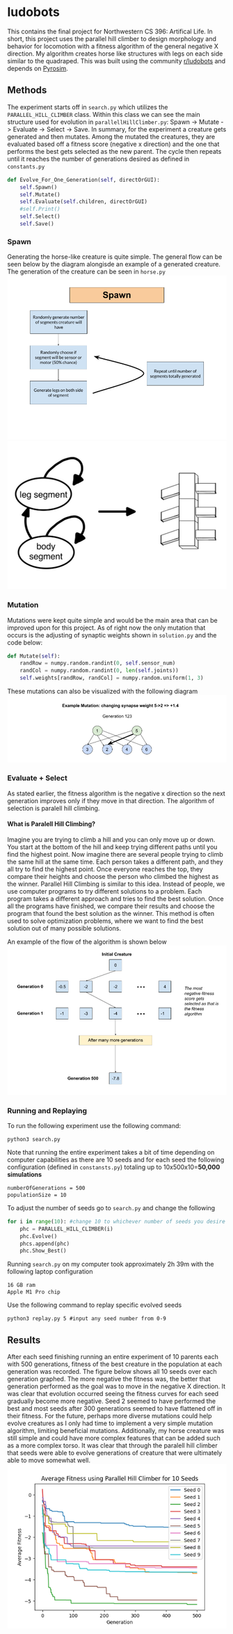 # ludobots
This contains the final project for Northwestern CS 396: Artifical Life. In short, this project uses the parallel hill climber to design morphology and behavior for locomotion with a fitness algorithm of the general negative X direction. My algorithm creates horse like structures with legs on each side similar to the quadraped. This was built using the community [r/ludobots](https://www.reddit.com/r/ludobots/) and depends on [Pyrosim](https://github.com/jbongard/pyrosim). 

## Methods
The experiment starts off in `search.py` which utilizes the `PARALLEL_HILL_CLIMBER` class. Within this class we can see the main structure used for  evolution in `parallellHillClimber.py`: Spawn -> Mutate -> Evaluate -> Select -> Save. In summary, for the experiment a creature gets generated and then mutates. Among the mutated the creatures, they are evaluated based off a fitness score (negative x direction) and the one that performs the best gets selected as the new parent. The cycle then repeats until it reaches the number of generations desired as defined in `constants.py`
```python
def Evolve_For_One_Generation(self, directOrGUI):
    self.Spawn()
    self.Mutate()
    self.Evaluate(self.children, directOrGUI)
    #self.Print()
    self.Select()
    self.Save()
```
### Spawn
Generating the horse-like creature is quite simple. The general flow can be seen below by the diagram alongisde an example of a generated creature. The generation of the creature can be seen in `horse.py`
![alt text](https://github.com/jeffersonxu/ludobots/blob/assignment8/algorithm.png)
![alt text](https://github.com/jeffersonxu/ludobots/blob/assignment8/genotype.jpeg)

### Mutation
Mutations were kept quite simple and would be the main area that can be improved upon for this project. As of right now the only mutation that occurs is the adjusting of synaptic weights shown in `solution.py` and the code below:
```python
def Mutate(self):
    randRow = numpy.random.randint(0, self.sensor_num)
    randCol = numpy.random.randint(0, len(self.joints))
    self.weights[randRow, randCol] = numpy.random.uniform(1, 3)
```
These mutations can also be visualized with the following diagram
![alt text](https://github.com/jeffersonxu/ludobots/blob/assignment8/mutation.png)

### Evaluate + Select
As stated earlier, the fitness algorithm is the negative x direction so the next generation improves only if they move in that direction. The algorithm of selection is paralell hill climbing. 

#### What is Paralell Hill Climbing?
Imagine you are trying to climb a hill and you can only move up or down. You start at the bottom of the hill and keep trying different paths until you find the highest point. Now imagine there are several people trying to climb the same hill at the same time. Each person takes a different path, and they all try to find the highest point. Once everyone reaches the top, they compare their heights and choose the person who climbed the highest as the winner. Parallel Hill Climbing is similar to this idea. Instead of people, we use computer programs to try different solutions to a problem. Each program takes a different approach and tries to find the best solution. Once all the programs have finished, we compare their results and choose the program that found the best solution as the winner. This method is often used to solve optimization problems, where we want to find the best solution out of many possible solutions.

An example of the flow of the algorithm is shown below
![alt text](https://github.com/jeffersonxu/ludobots/blob/assignment8/parallel.png)


### Running and Replaying
To run the following experiment use the following command:
```
python3 search.py
```
Note that running the entire experiment takes a bit of time depending on computer capabilities as there are 10 seeds and for each seed the following configuration (defined in `constansts.py`) totaling up to 10x500x10=**50,000 simulations**
```
numberOfGenerations = 500
populationSize = 10
```
To adjust the number of seeds go to `search.py` and change the following
```python
for i in range(10): #change 10 to whichever number of seeds you desire
    phc = PARALLEL_HILL_CLIMBER(i)
    phc.Evolve()
    phcs.append(phc)
    phc.Show_Best()
```

Running `search.py` on my computer took approximately 2h 39m with the following laptop configuration
```
16 GB ram
Apple M1 Pro chip
```
Use the following command to replay specific evolved seeds
```
python3 replay.py 5 #input any seed number from 0-9
```
## Results
After each seed finishing running an entire experiment of 10 parents each with 500 generations, fitness of the best creature in the population at each generation was recorded. The figure below shows all 10 seeds over each generation graphed. The more negative the fitness was, the better that generation performed as the goal was to move in the negative X direction. It was clear that evolution occurred seeing the fitness curves for each seed gradually become more negative. Seed 2 seemed to have performed the best and most seeds after 300 generations seemed to have flattened off in their fitness. For the future, perhaps more diverse mutations could help evolve creatures as I only had time to implement a very simple mutation algorithm, limiting beneficial mutations. Additionally, my horse creature was still simple and could have more complex features that can be added such as a more complex torso. It was clear that through the paralell hill climber that seeds were able to evolve generations of creature that were ultimately able to move somewhat well.
![alt text](https://github.com/jeffersonxu/ludobots/blob/assignment8/diagramFINAL.png)


